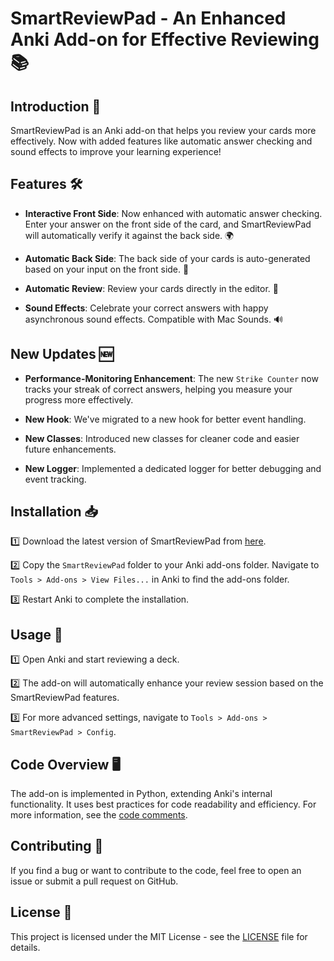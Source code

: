# SmartReviewPad - An Enhanced Anki Add-on for Effective Reviewing 📚

## Introduction 🌟

SmartReviewPad is an Anki add-on that helps you review your cards more effectively. Now with added features like automatic answer checking and sound effects to improve your learning experience!

## Features 🛠️

- **Interactive Front Side**: Now enhanced with automatic answer checking. Enter your answer on the front side of the card, and SmartReviewPad will automatically verify it against the back side. 🌍

- **Automatic Back Side**: The back side of your cards is auto-generated based on your input on the front side. 🔄

- **Automatic Review**: Review your cards directly in the editor. 🚀

- **Sound Effects**: Celebrate your correct answers with happy asynchronous sound effects. Compatible with Mac Sounds. 🔊

## New Updates 🆕

- **Performance-Monitoring Enhancement**: The new `Strike Counter` now tracks your streak of correct answers, helping you measure your progress more effectively.

- **New Hook**: We've migrated to a new hook for better event handling.

- **New Classes**: Introduced new classes for cleaner code and easier future enhancements.

- **New Logger**: Implemented a dedicated logger for better debugging and event tracking.


## Installation 📥

1️⃣ Download the latest version of SmartReviewPad from [here](https://github.com/Dor-sketch/Anki-SmartReviewPad.git).

2️⃣ Copy the `SmartReviewPad` folder to your Anki add-ons folder. Navigate to `Tools > Add-ons > View Files...` in Anki to find the add-ons folder.

3️⃣ Restart Anki to complete the installation.

## Usage 📝

1️⃣ Open Anki and start reviewing a deck.

2️⃣ The add-on will automatically enhance your review session based on the SmartReviewPad features.

3️⃣ For more advanced settings, navigate to `Tools > Add-ons > SmartReviewPad > Config`.

## Code Overview 🖥️

The add-on is implemented in Python, extending Anki's internal functionality. It uses best practices for code readability and efficiency. For more information, see the [code comments](https://github.com/Dor-sketch/Anki-SmartReviewPad/blob/main/main.py).

## Contributing 🤝

If you find a bug or want to contribute to the code, feel free to open an issue or submit a pull request on GitHub.

## License 📜

This project is licensed under the MIT License - see the [LICENSE](LICENSE) file for details.
